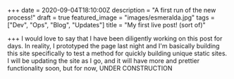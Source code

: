 +++
date = 2020-09-04T18:10:00Z
description = "A first run of the new process!"
draft = true
featured_image = "images/esmeralda.jpg"
tags = ["Dev", "Ops", "Blog", "Updates"]
title = "My first live post! (sort of)"

+++
I would love to say that I have been diligently working on this post for days. In reality, I prototyped the page last night and I'm basically building this site specifically to test a method for quickly building unique static sites. I will be updating the site as I go, and it will have more and prettier functionality soon, but for now, UNDER CONSTRUCTION